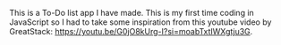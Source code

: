 This is a To-Do list app I have made. This is my first time coding in JavaScript so I had to take some inspiration from this youtube video by GreatStack: https://youtu.be/G0jO8kUrg-I?si=moabTxtIWXgtju3G.

